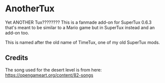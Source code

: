 # AnotherTux
Yet ANOTHER Tux???????? This is a fanmade add-on for SuperTux 0.6.3 that's meant to be similar to a Mario game but in SuperTux instead and an add-on too.

This is named after the old name of TimeTux, one of my old SuperTux mods.

## Credits
The song used for the desert level is from here: https://opengameart.org/content/82-songs
